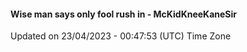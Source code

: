 #### Wise man says only fool rush in - McKidKneeKaneSir
Updated on 23/04/2023 - 00:47:53 (UTC) Time Zone
